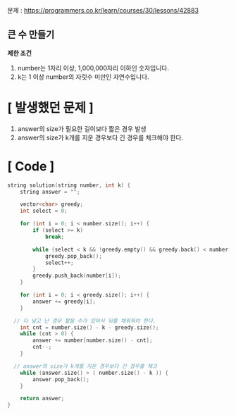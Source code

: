
문제 : https://programmers.co.kr/learn/courses/30/lessons/42883

## 큰 수 만들기


**제한 조건**
1. number는 1자리 이상, 1,000,000자리 이하인 숫자입니다.
2. k는 1 이상 number의 자릿수 미만인 자연수입니다.

[ 발생했던 문제 ]
===================
1. answer의 size가 필요한 길이보다 짧은 경우 발생
2. answer의 size가 k개를 지운 경우보다 긴 경우를 체크해야 한다.

[ Code ]
===================
```c++
string solution(string number, int k) {
	string answer = "";

	vector<char> greedy;
	int select = 0;

	for (int i = 0; i < number.size(); i++) {
		if (select >= k)
			break;

		while (select < k && !greedy.empty() && greedy.back() < number[i]) {
			greedy.pop_back();
			select++;
		}
		greedy.push_back(number[i]);
	}

	for (int i = 0; i < greedy.size(); i++) {
		answer += greedy[i];
	}

  // 다 넣고 난 경우 짧을 수가 있어서 뒤를 채워줘야 한다.
	int cnt = number.size() - k - greedy.size();
	while (cnt > 0) {
		answer += number[number.size() - cnt];
		cnt--;
	}

  // answer의 size가 k개를 지운 경우보다 긴 경우를 체크
	while (answer.size() > ( number.size() - k )) {
		answer.pop_back();
	}

	return answer;
}
```
